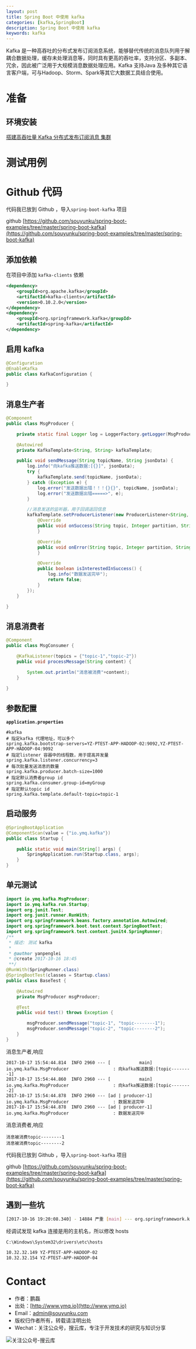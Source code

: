 ```yaml
---
layout: post
title: Spring Boot 中使用 kafka
categories: [kafka,SpringBoot]
description: Spring Boot 中使用 kafka
keywords: kafka 
---
```


Kafka 是一种高吞吐的分布式发布订阅消息系统，能够替代传统的消息队列用于解耦合数据处理，缓存未处理消息等，同时具有更高的吞吐率，支持分区、多副本、冗余，因此被广泛用于大规模消息数据处理应用。Kafka 支持Java 及多种其它语言客户端，可与Hadoop、Storm、Spark等其它大数据工具结合使用。

# 准备

## 环境安装 

[搭建高吞吐量 Kafka 分布式发布订阅消息 集群](https://segmentfault.com/a/1190000010896062)

# 测试用例

# Github 代码

代码我已放到 Github ，导入`spring-boot-kafka` 项目 

github [https://github.com/souyunku/spring-boot-examples/tree/master/spring-boot-kafka](https://github.com/souyunku/spring-boot-examples/tree/master/spring-boot-kafka)

## 添加依赖

在项目中添加 `kafka-clients` 依赖

```xml
<dependency>
	<groupId>org.apache.kafka</groupId>
	<artifactId>kafka-clients</artifactId>
	<version>0.10.2.0</version>
</dependency>
<dependency>
	<groupId>org.springframework.kafka</groupId>
	<artifactId>spring-kafka</artifactId>
</dependency>
```

## 启用 kafka

```java
@Configuration
@EnableKafka
public class KafkaConfiguration {

}
```

## 消息生产者

```java
@Component
public class MsgProducer {

    private static final Logger log = LoggerFactory.getLogger(MsgProducer.class);

    @Autowired
    private KafkaTemplate<String, String> kafkaTemplate;

    public void sendMessage(String topicName, String jsonData) {
        log.info("向kafka推送数据:[{}]", jsonData);
        try {
            kafkaTemplate.send(topicName, jsonData);
        } catch (Exception e) {
            log.error("发送数据出错！！！{}{}", topicName, jsonData);
            log.error("发送数据出错=====>", e);
        }

        //消息发送的监听器，用于回调返回信息
        kafkaTemplate.setProducerListener(new ProducerListener<String, String>() {
            @Override
            public void onSuccess(String topic, Integer partition, String key, String value, RecordMetadata recordMetadata) {
            }

            @Override
            public void onError(String topic, Integer partition, String key, String value, Exception exception) {
            }

            @Override
            public boolean isInterestedInSuccess() {
                log.info("数据发送完毕");
                return false;
            }
        });
    }

}
```


## 消息消费者

```java
@Component
public class MsgConsumer {

    @KafkaListener(topics = {"topic-1","topic-2"})
    public void processMessage(String content) {

        System.out.println("消息被消费"+content);
    }
    
}
```

## 参数配置

**`application.properties`**

```
#kafka
# 指定kafka 代理地址，可以多个
spring.kafka.bootstrap-servers=YZ-PTEST-APP-HADOOP-02:9092,YZ-PTEST-APP-HADOOP-04:9092
# 指定listener 容器中的线程数，用于提高并发量
spring.kafka.listener.concurrency=3
# 每次批量发送消息的数量
spring.kafka.producer.batch-size=1000
# 指定默认消费者group id
spring.kafka.consumer.group-id=myGroup
# 指定默认topic id
spring.kafka.template.default-topic=topic-1
```

## 启动服务

```java
@SpringBootApplication
@ComponentScan(value = {"io.ymq.kafka"})
public class Startup {

    public static void main(String[] args) {
        SpringApplication.run(Startup.class, args);
    }
}
```

## 单元测试

```java
import io.ymq.kafka.MsgProducer;
import io.ymq.kafka.run.Startup;
import org.junit.Test;
import org.junit.runner.RunWith;
import org.springframework.beans.factory.annotation.Autowired;
import org.springframework.boot.test.context.SpringBootTest;
import org.springframework.test.context.junit4.SpringRunner;
/**
 * 描述: 测试 kafka
 *
 * @author yanpenglei
 * @create 2017-10-16 18:45
 **/
@RunWith(SpringRunner.class)
@SpringBootTest(classes = Startup.class)
public class BaseTest {

    @Autowired
    private MsgProducer msgProducer;

    @Test
    public void test() throws Exception {

        msgProducer.sendMessage("topic-1", "topic--------1");
        msgProducer.sendMessage("topic-2", "topic--------2");
    }
}
```

消息生产者,响应

```
2017-10-17 15:54:44.814  INFO 2960 --- [           main] io.ymq.kafka.MsgProducer                 : 向kafka推送数据:[topic--------1]
2017-10-17 15:54:44.860  INFO 2960 --- [           main] io.ymq.kafka.MsgProducer                 : 向kafka推送数据:[topic--------2]
2017-10-17 15:54:44.878  INFO 2960 --- [ad | producer-1] io.ymq.kafka.MsgProducer                 : 数据发送完毕
2017-10-17 15:54:44.878  INFO 2960 --- [ad | producer-1] io.ymq.kafka.MsgProducer                 : 数据发送完毕
```

消息消费者,响应
```
消息被消费topic--------1
消息被消费topic--------2
```

代码我已放到 Github ，导入`spring-boot-kafka` 项目 

github [https://github.com/souyunku/spring-boot-examples/tree/master/spring-boot-kafka](https://github.com/souyunku/spring-boot-examples/tree/master/spring-boot-kafka)


## 遇到一些坑

```sh
[2017-10-16 19:20:08.340] - 14884 严重 [main] --- org.springframework.kafka.support.LoggingProducerListener: Exception thrown when sending a message with key='null' and payload='topic--------2' to topic topic-2:
```
经调试发现 kafka 连接是用的主机名，所以修改 hosts

```sh
C:\Windows\System32\drivers\etc\hosts

10.32.32.149 YZ-PTEST-APP-HADOOP-02
10.32.32.154 YZ-PTEST-APP-HADOOP-04
```

# Contact

 - 作者：鹏磊  
 - 出处：[http://www.ymq.io](http://www.ymq.io)  
 - Email：[admin@souyunku.com](admin@souyunku.com)  
 - 版权归作者所有，转载请注明出处
 - Wechat：关注公众号，搜云库，专注于开发技术的研究与知识分享
 
![关注公众号-搜云库](http://www.ymq.io/images/souyunku.png "搜云库")

 